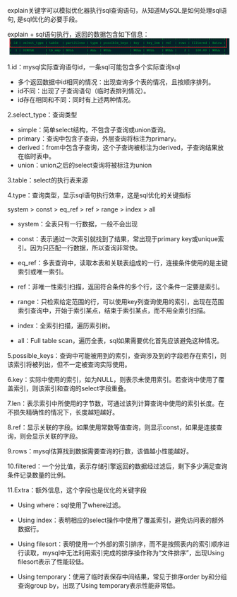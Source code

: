 explain关键字可以模拟优化器执行sql查询语句，从知道MySQL是如何处理sql语句,
是sql优化的必要手段。

explain + sql语句执行，返回的数据包含如下信息：
![](./images/mysql2.png)

1.id：mysql实际查询语句id，一条sql可能包含多个实际查询sql
- 多个返回数据中id相同的情况：出现查询多个表的情况，且按顺序排列。
- id不同：出现了子查询语句（临时表排列情况）。
- id存在相同和不同：同时有上述两种情况。

2.select_type：查询类型
- simple：简单select结构，不包含子查询或union查询。
- primary：查询中包含子查询，外层查询将标注为primary。
- derived：from中包含子查询，这个子查询被标注为derived，子查询结果放在临时表中。
- union：union之后的select查询将被标注为union

3.table：select的执行表来源

4.type：查询类型，显示sql语句执行效率，这是sql优化的关键指标

system > const > eq_ref > ref > range > index > all

- system：全表只有一行数据，一般不会出现

- const：表示通过一次索引就找到了结果，常出现于primary key或unique索引。因为只匹配一行数据，所以查询非常快。

- eq_ref：多表查询中，读取本表和关联表组成的一行，连接条件使用的是主键索引或唯一索引。

- ref：非唯一性索引扫描，返回符合条件的多个行，这个条件一定要是索引。

- range：只检索给定范围的行，可以使用key列查询使用的索引，出现在范围索引查询中，开始于索引某点，结束于索引某点，而不用全索引扫描。

- index：全索引扫描，遍历索引树。

- all：Full table scan，遍历全表，sql如果需要优化首先应该避免这种情况。

5.possible_keys：查询中可能被用到的索引，查询涉及到的字段若存在索引，则该索引将被列出，但不一定被查询实际使用。

6.key：实际中使用的索引，如为NULL，则表示未使用索引。若查询中使用了覆盖索引，则该索引和查询的select字段重叠。

7.len：表示索引中所使用的字节数，可通过该列计算查询中使用的索引长度。在不损失精确性的情况下，长度越短越好。

8.ref：显示关联的字段。如果使用常数等值查询，则显示const，如果是连接查询，则会显示关联的字段。

9.rows：mysql估算找到数据需要查询的行数，该值越小性能越好。

10.filtered：一个分比值，表示存储引擎返回的数据经过滤后，剩下多少满足查询条件记录数量的比例。

11.Extra：额外信息，这个字段也是优化的关键字段

- Using where：sql使用了where过滤。

- Using index：表明相应的select操作中使用了覆盖索引，避免访问表的额外数据行。

- Using filesort：表明使用一个外部的索引排序，而不是按照表内的索引顺序进行读取，mysql中无法利用索引完成的排序操作称为“文件排序”，出现Using filesort表示了性能较低。

- Using temporary：使用了临时表保存中间结果，常见于排序order by和分组查询group by，出现了Using temporary表示性能非常低。


